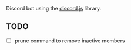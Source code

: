 Discord bot using the [discord.js](https://github.com/discordjs/discord.js) library.

## TODO

- [ ] prune command to remove inactive members
